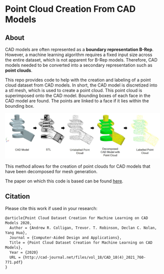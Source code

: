 # Point Cloud Creation From CAD Models
## About
CAD models are often represented as a **boundary representation B-Rep**. However, a machine learning algorithm requires a fixed input size across the entire dataset, which is not apparent for B-Rep models. Therefore, CAD models needed to be converted into a secondary representation such as **point clouds**.

This repo provides code to help with the creation and labeling of a point cloud dataset from CAD models. In short, the CAD model is discretized into a stl mesh, which is used to create a point cloud. This point cloud is superimposed onto the CAD model. Bounding boxes of each face in the CAD model are found. The points are linked to a face if it lies within the bounding box. 

![Process Flow](imgs/process_flow.jpg)


This method allows for the creation of point clouds for CAD models that have been decomposed for mesh generation.

The paper on which this code is based can be found [here](http://cad-journal.net/files/vol_18/CAD_18(4)_2021_760-771.pdf).

## Citation
Please cite this work if used in your research:

    @article{Point Cloud Dataset Creation for Machine Learning on CAD Models 2020,
      Author = {Andrew R. Colligan, Trevor. T. Robinson, Declan C. Nolan, Yang Hua},
      Journal = {Computer-Aided Design and Applications},
      Title = {Point Cloud Dataset Creation for Machine Learning on CAD Models},
      Year = {2020}
      URL = {http://cad-journal.net/files/vol_18/CAD_18(4)_2021_760-771.pdf}
    }

